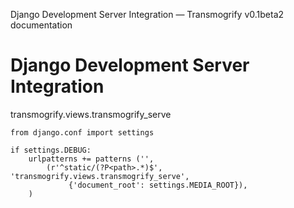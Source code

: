 Django Development Server Integration &mdash; Transmogrify v0.1beta2 documentation

# Django Development Server Integration #
transmogrify.views.transmogrify_serve

	from django.conf import settings

	if settings.DEBUG:
	    urlpatterns += patterns ('',
	        (r'^static/(?P<path>.*)$', 'transmogrify.views.transmogrify_serve',
	             {'document_root': settings.MEDIA_ROOT}),
	    )
